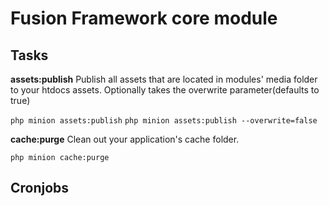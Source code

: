 # Fusion Framework core module


## Tasks

**assets:publish**
Publish all assets that are located in modules' media folder to your htdocs assets. Optionally takes the overwrite parameter(defaults to true)

```php minion assets:publish```
```php minion assets:publish --overwrite=false```

**cache:purge**
Clean out your application's cache folder.

```php minion cache:purge```

## Cronjobs
